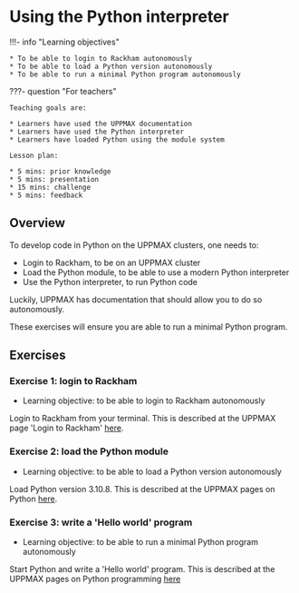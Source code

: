 # Using the Python interpreter

!!!- info "Learning objectives"

    * To be able to login to Rackham autonomously
    * To be able to load a Python version autonomously
    * To be able to run a minimal Python program autonomously

???- question "For teachers"

    Teaching goals are:

    * Learners have used the UPPMAX documentation
    * Learners have used the Python interpreter
    * Learners have loaded Python using the module system

    Lesson plan:

    * 5 mins: prior knowledge
    * 5 mins: presentation
    * 15 mins: challenge
    * 5 mins: feedback

## Overview

To develop code in Python on the UPPMAX clusters, one needs to:

- Login to Rackham, to be on an UPPMAX cluster
- Load the Python module, to be able to use a modern Python interpreter
- Use the Python interpreter, to run Python code

Luckily, UPPMAX has documentation that should allow you to do so autonomously.

These exercises will ensure you are able to run a minimal Python program.

## Exercises

### Exercise 1: login to Rackham

 * Learning objective: to be able to login to Rackham autonomously

Login to Rackham from your terminal. 
This is described at the UPPMAX page 'Login to Rackham' [here](http://docs.uppmax.uu.se/getting_started/login_rackham/).

### Exercise 2: load the Python module

 * Learning objective: to be able to load a Python version autonomously

Load Python version 3.10.8. 
This is described at the UPPMAX pages on Python [here](http://docs.uppmax.uu.se/software/python/).

### Exercise 3: write a 'Hello world' program

 * Learning objective: to be able to run a minimal Python program autonomously

Start Python and write a 'Hello world' program.
This is described at the UPPMAX pages on Python programming [here](http://docs.uppmax.uu.se/software/python_programming/#use-the-python-interpreter)
